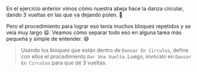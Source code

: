 <gs-attire attire-url="https://raw.githubusercontent.com/MumukiProject/mumuki-guia-gobstones-repeticion-simple-kids/master/assets/attires/config.json"></gs-attire> <gs-toolbox toolbox-url="https://raw.githubusercontent.com/MumukiProject/mumuki-guia-gobstones-repeticion-simple-kids/master/assets/toolbox_1553708780521.xml"></gs-toolbox>

En el ejercicio anterior vimos cómo nuestra abeja hace la danza circular, dando 3 vueltas en las que va dejando polen. :arrows_counterclockwise:

Pero el procedimiento para lograr eso tenía muchos bloques repetidos y se veía muy largo :weary:. Veamos cómo separar todo eso en alguna tarea más pequeña y simple de entender. :smile:

> Usando los bloques que están dentro de `Danzar En Circulos`, define con ellos el procedimiento `Dar Una Vuelta`. Luego, invócalo en `Danzar En Circulos` para que dé 3 vueltas.